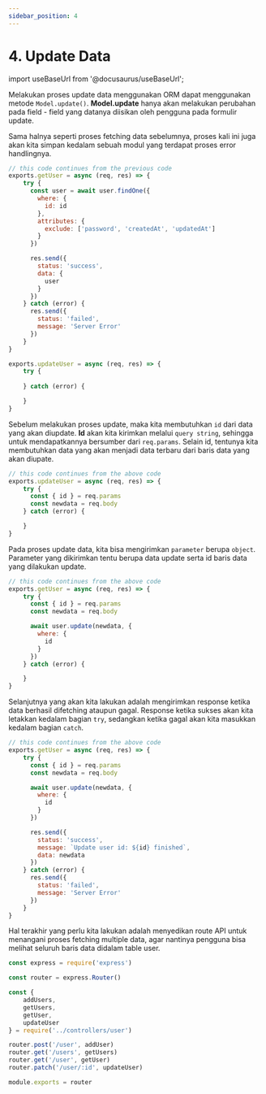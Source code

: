 ```yaml
---
sidebar_position: 4
---
```


# 4. Update Data 

import useBaseUrl from '@docusaurus/useBaseUrl';

Melakukan proses update data menggunakan ORM dapat menggunakan metode `Model.update()`. **Model.update** hanya akan melakukan perubahan pada field - field yang datanya diisikan oleh pengguna pada formulir update.

Sama halnya seperti proses fetching data sebelumnya, proses kali ini juga akan kita simpan kedalam sebuah modul yang terdapat proses error handlingnya.

```js {27-33} title=user.js
// this code continues from the previous code
exports.getUser = async (req, res) => {
    try {
      const user = await user.findOne({
        where: {
          id: id
        },
        attributes: {
          exclude: ['password', 'createdAt', 'updatedAt']
        }
      })

      res.send({
        status: 'success',
        data: {
          user
        }
      })
    } catch (error) {
      res.send({
        status: 'failed',
        message: 'Server Error'
      })
    }
}

exports.updateUser = async (req, res) => {
    try {
        
    } catch (error) {

    }
}
```

Sebelum melakukan proses update, maka kita membutuhkan `id` dari data yang akan diupdate. **Id** akan kita kirimkan melalui `query string`, sehingga untuk mendapatkannya bersumber dari `req.params`. Selain id, tentunya kita membutuhkan data yang akan menjadi data terbaru dari baris data yang akan diupate.

```js {4-5} title=user.js
// this code continues from the above code
exports.updateUser = async (req, res) => {
    try {
      const { id } = req.params
      const newdata = req.body
    } catch (error) {

    }
}
```

Pada proses update data, kita bisa mengirimkan `parameter` berupa `object`. Parameter yang dikirimkan tentu berupa data update serta id baris data yang dilakukan update.

```js {7-11} title=user.js
// this code continues from the above code
exports.getUser = async (req, res) => {
    try {
      const { id } = req.params
      const newdata = req.body

      await user.update(newdata, {
        where: {
          id
        }
      })
    } catch (error) {

    }
}
```

Selanjutnya yang akan kita lakukan adalah mengirimkan response ketika data berhasil difetching ataupun gagal. Response ketika sukses akan kita letakkan kedalam bagian `try`, sedangkan ketika gagal akan kita masukkan kedalam bagian `catch`.

```js {13-17,19-22} title=user.js
// this code continues from the above code
exports.getUser = async (req, res) => {
    try {
      const { id } = req.params
      const newdata = req.body

      await user.update(newdata, {
        where: {
          id
        }
      })

      res.send({
        status: 'success',
        message: `Update user id: ${id} finished`,
        data: newdata
      })
    } catch (error) {
      res.send({
        status: 'failed',
        message: 'Server Error'
      })
    }
}
```

Hal terakhir yang perlu kita lakukan adalah menyedikan route API untuk menangani proses fetching multiple data, agar nantinya pengguna bisa melihat seluruh baris data didalam table user.

```js {9,15} title=index.js
const express = require('express')

const router = express.Router()

const {
    addUsers,
    getUsers,
    getUser,
    updateUser
} = require('../controllers/user')

router.post('/user', addUser)
router.get('/users', getUsers)
router.get('/user', getUser)
router.patch('/user/:id', updateUser)

module.exports = router
```
